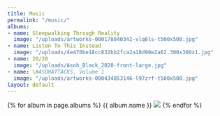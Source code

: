 ```yaml
---
title: Music
permalink: "/music/"
albums:
- name: Sleepwalking Through Reality
  image: "/uploads/artworks-000178840342-vlq6ls-t500x500.jpg"
- name: Listen To This Instead
  image: "/uploads/4e470be18cc832bb2fca2a18d90e2a62.300x300x1.jpg"
- name: 20/20
  image: "/uploads/Asoh_Black_2020-front-large.jpg"
- name: \#ASOHATTACKS, Volume 1
  image: "/uploads/artworks-000434053146-l97zrf-t500x500.jpg"
layout: default
---
```


{% for album in page.albums %}
{{ album.name }}
<img src="{{ album.image }}" />
{% endfor %}